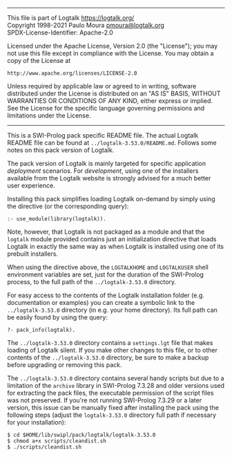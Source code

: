 ________________________________________________________________________

This file is part of Logtalk <https://logtalk.org/>  
Copyright 1998-2021 Paulo Moura <pmoura@logtalk.org>  
SPDX-License-Identifier: Apache-2.0

Licensed under the Apache License, Version 2.0 (the "License");
you may not use this file except in compliance with the License.
You may obtain a copy of the License at

    http://www.apache.org/licenses/LICENSE-2.0

Unless required by applicable law or agreed to in writing, software
distributed under the License is distributed on an "AS IS" BASIS,
WITHOUT WARRANTIES OR CONDITIONS OF ANY KIND, either express or implied.
See the License for the specific language governing permissions and
limitations under the License.
________________________________________________________________________


This is a SWI-Prolog pack specific README file. The actual Logtalk
README file can be found at `../logtalk-3.53.0/README.md`. Follows
some notes on this pack version of Logtalk.

The pack version of Logtalk is mainly targeted for specific application
*deployment* scenarios. For *development*, using one of the installers
available from the Logtalk website is strongly advised for a much better
user experience.

Installing this pack simplifies loading Logtalk on-demand by simply
using the directive (or the corresponding query):

	:- use_module(library(logtalk)).

Note, however, that Logtalk is not packaged as a module and that the
`logtalk` module provided contains just an initialization directive
that loads Logtalk in exactly the same way as when Logtalk is installed
using one of its prebuilt installers.

When using the directive above, the `LOGTALKHOME` and `LOGTALKUSER`
shell environment variables are set, just for the duration of the
SWI-Prolog process, to the full path of the `../logtalk-3.53.0`
directory.

For easy access to the contents of the Logtalk installation folder
(e.g. documentation or examples) you can create a symbolic link to the
`../logtalk-3.53.0` directory (in e.g. your home directory). Its full
path can be easily found by using the query:

	?- pack_info(logtalk).

The `../logtalk-3.53.0` directory contains a `settings.lgt` file that
makes loading of Logtalk silent. If you make other changes to this file,
or to other contents of the `../logtalk-3.53.0` directory, be sure to
make a backup before upgrading or removing this pack.

The `../logtalk-3.53.0` directory contains several handy scripts but due
to a limitation of the `archive` library in SWI-Prolog 7.3.28 and older
versions used for extracting the pack files, the executable permission
of the script files was not preserved. If you're not running SWI-Prolog
7.3.29 or a later version, this issue can be manually fixed after installing
the pack using the following steps (adjust the `logtalk-3.53.0` directory
full path if necessary for your installation):

	$ cd $HOME/lib/swipl/pack/logtalk/logtalk-3.53.0
	$ chmod a+x scripts/cleandist.sh
	$ ./scripts/cleandist.sh
